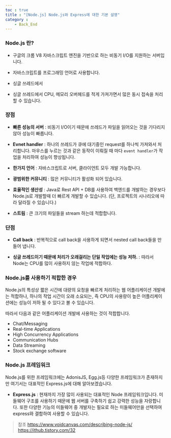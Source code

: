 ```yaml
---
toc : true
title : "[Node.js] Node.js와 Express에 대한 기본 설명"
category : 
    - Back_End
---
```

### Node.js 란?
- 구글의 크롬 V8 자바스크립트 엔진을 기반으로 하는 비동기 I/O를 지원하는 서버입니다.

- 자바스크립트를 프로그래밍 언어로 사용합니다.

- 싱글 쓰레드에서 

- 싱글 쓰레드에서 CPU, 메모리 오버헤드를 적게 가져가면서 많은 동시 접속을 처리할 수 있습니다.

### 장점

- **빠른 성능의 서버** 
: 비동기 I/O이기 때문에 쓰레드가 파일을 읽어오는 것을 기다리지 않아 성능이 빠릅니다.

- **Evnet handler**
: 하나의 쓰레드가 큐에 대기중인 request를 하나씩 가져와서 처리합니다. 마우스를 누르는 것과 같은 동작이 이뤄질 때 마다 `event handler`가 작업을 처리하여 성능이 향상됩니다.

- **한가지 언어**
: 자바스크립트로 서버, 클라이언트 모두 개발 가능합니다.

- **광범위한 커뮤니티**
: 많은 커뮤니티가 활성화 되어 있습니다.

- **효율적인 생산성**
: Java로 Rest API + DB를 사용하여 백엔드를 개발하는 경우보다 Node.js로 개발할때 더 빠르게 개발할 수 있습니다. $($단, 프로젝트의 시나리오에 따라 달라질 수 있습니다.)

- **스트림**
: 큰 크기의 파일들을 stream 하는데 적합합니다.

### 단점

- **Call back**
: 반복적으로 call back을 사용하게 되면서 nested call back들을 만들어 냅니다.

- **싱글 쓰레드이기 때문에 처리가 오래걸리는 단일 작업에는 성능 저하.**
: 따라서 Node는 CPU를 많이 사용하지 않는 작업에 적합하다.

### Node.js를 사용하기 적합한 경우

Node.js의 특성상 짧은 시간에 대량의 요청을 빠르게 처리하는 웹 어플리케이션 개발에는 적합하나, 하나의 작업 시간이 오래 소요되는, 즉 CPU의 사용량이 높은 어플리케이션에는 성능이 저하 될 수 있다고 볼 수 있습니다.

따라서 다음과 같은 어플리케이션 개발에 사용하는 것이 적합합니다.

- Chat/Messaging
- Real-time Applications
- High Concurrency Applications
- Communication Hubs
- Data Streaming
- Stock exchange software

### Node.js 프레임워크

Node.js를 위한 프레임워크에는 AdonisJS, Egg.js등 다양한 프레임워크가 존재하지만 여기서는 대표적인 Express.js에 대해 알아보겠습니다.

- **Express.js**
: 현재까지 가장 많이 사용되는 대표적인 Node 프레임워크입니다. 미들웨어 구조를 사용하기 때문에 웹 서버를 구축하기 쉽고 강력한 성능을 자랑합니다. 또한 다양한 기능의 미들웨어 중 개발자는 필요로 하는 미들웨어만을 선택하여 express와 결합하여 사용할 수 있습니다.

>참조
https://www.voidcanvas.com/describing-node-js/
https://ithub.tistory.com/32